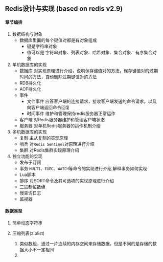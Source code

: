 ## Redis设计与实现 (based on redis v2.9)

#### 章节编排
1. 数据结构与对象
    - 数据库里面的每个键值对都是有对象组成
        - 键是字符串对象
        - 值可以是 字符串对象、列表对象、哈希对象、集合对象、有序集合对象
2. 单机数据库的实现
    - 数据库 对实现原理进行介绍，说明保存键值对的方法，保存键值对的过期时间的方法，自动删除过期键值对的方法
    - RDB持久化
    - AOF持久化
    - 事件
        - 文件事件 应答客户端的连接请求，接收客户端发送的命令请求，以及向客户端返回命令回复
        - 时间事件 维护和管理保持redis服务器正常运作
    - 客户端 对Redis服务器维护和管理客户端状态
    - 服务器 对单机Redis服务器的运作机制介绍
3. 多机数据库的实现
    - 复制 主从复制的实现原理
    - 哨兵 对`Redis Sentinel`对原理进行介绍
    - 集群 对Redis集群实现原理介绍
4. 独立功能的实现
    - 发布于订阅
    - 事务 `MULTI`、`EXEC`、`WATCH`等命令的实现进行介绍 解释事务如何实现
    - Lua脚本
    - 排序 对SORT命令及其可选项的实现原理进行介绍
    - 二进制位数组
    - 慢查询日志
    - 监视器 


#### 数据类型
1. 简单动态字符串





2. 压缩列表(ziplist)
    1. 类似数组，通过一片连续的内存空间来存储数据，但是不同的是存储的数据大小不一定相同
    2. 
    